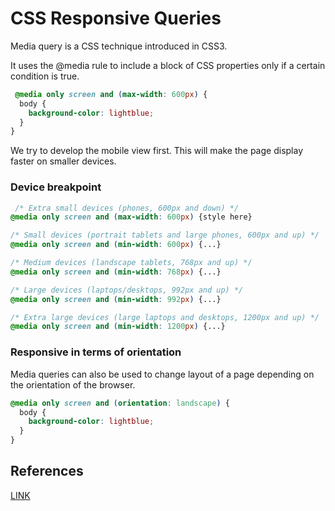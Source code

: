 # CSS Responsive Queries

Media query is a CSS technique introduced in CSS3.

It uses the @media rule to include a block of CSS properties only if a certain condition is true.

```css
 @media only screen and (max-width: 600px) {
  body {
    background-color: lightblue;
  }
}
```

We try to develop the mobile view first. This will make the page display faster on smaller devices.

### Device breakpoint

```css
 /* Extra small devices (phones, 600px and down) */
@media only screen and (max-width: 600px) {style here}

/* Small devices (portrait tablets and large phones, 600px and up) */
@media only screen and (min-width: 600px) {...}

/* Medium devices (landscape tablets, 768px and up) */
@media only screen and (min-width: 768px) {...}

/* Large devices (laptops/desktops, 992px and up) */
@media only screen and (min-width: 992px) {...}

/* Extra large devices (large laptops and desktops, 1200px and up) */
@media only screen and (min-width: 1200px) {...} 
```

### Responsive in terms of orientation 

Media queries can also be used to change layout of a page depending on the orientation of the browser.
```css
@media only screen and (orientation: landscape) {
  body {
    background-color: lightblue;
  }
}
```


## References
[LINK](https://www.w3schools.com/css/css_rwd_mediaqueries.asp)
